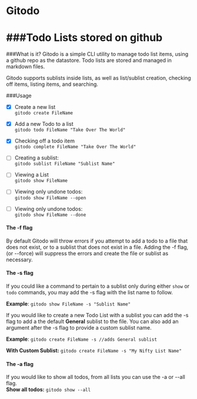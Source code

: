 # Gitodo
###Todo Lists stored on github
================

###What is it?
Gitodo is a simple CLI utility to manage todo list items, using a github repo as the datastore. Todo lists are stored and managed in markdown files. 

Gitodo supports sublists inside lists, as well as list/sublist creation, checking off items, listing items, and searching. 

###Usage

- [x] Create a new list    
`gitodo create FileName`

- [X] Add a new Todo to a list    
`gitodo todo FileName "Take Over The World"`

- [x] Checking off a todo item  
`gitodo complete FileName "Take Over The World" `

- [ ] Creating a sublist:  
`gitodo sublist FileName "Sublist Name"`

- [ ] Viewing a List  
`gitodo show FileName`

- [ ] Viewing only undone todos:   
`gitodo show FileName --open`

- [ ] Viewing only undone todos:   
`gitodo show FileName --done`

#### The -f flag
By default Gitodo will throw errors if you attempt to add a todo to a file that does not exist, or to a sublist that does not exist in a file. Adding the -f flag, (or --force) will suppress the errors and create the file or sublist as necessary. 

#### The -s flag
If you could like a command to pertain to a sublist only during either `show` or `todo` commands, you may add the -s flag with the list name to follow.   

**Example**: `gitodo show FileName -s "Sublist Name" `

If you would like to create a new Todo List with a sublist you can add the -s flag to add a the default **General** sublist to the file. You can also add an argument after the -s flag to provide a custom sublist name. 

**Example**: `gitodo create FileName -s //adds General sublist`

**With Custom Sublist:**  `gitodo create FileName -s "My Nifty List Name"` 

#### The -a flag 
If you would like to show all todos, from all lists you can use the -a or --all flag.   
**Show all todos:** `gitodo show --all`
